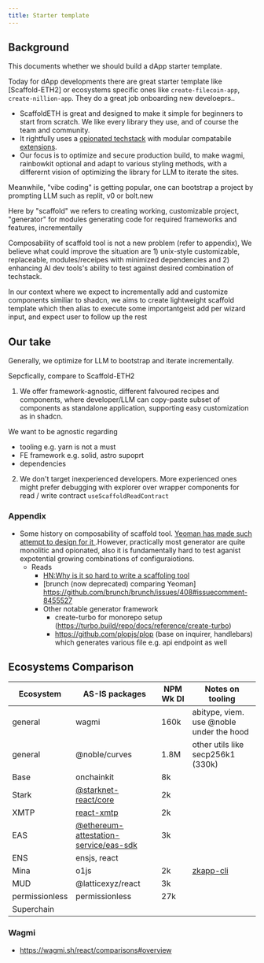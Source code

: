 ```yaml
---
title: Starter template
---
```


## Background


This documents whether we should build a dApp starter template. 

Today for dApp developments there are great starter template like [Scaffold-ETH2] or ecosystems specific ones like `create-filecoin-app`, `create-nillion-app`. They do a great job onboarding new develoeprs.. 


- ScaffoldETH is great and designed to make it simple for beginners to start from scratch. We like every library they use, and of course the team and community. 
- It rightfully uses a [opionated techstack](https://docs.scaffoldeth.io/#scaffold-eth-2-tech-stack) with modular compatabile [extensions](https://docs.scaffoldeth.io/extensions/). 
- Our focus is to optimize and secure production build, to make wagmi, rainbowkit optional and adapt to various styling methods, with a differernt vision of optimizing the library for LLM to iterate the sites.



Meanwhile, "vibe coding" is getting popular, one can bootstrap a project by prompting LLM such as replit, v0 or bolt.new


Here by "scaffold" we refers to creating working, customizable project, "generator" for modules generating code for required frameworks and features, incrementally

Composability of scaffold tool is not a new problem (refer to appendix), 
We believe what could improve the situation are 1) unix-style customizable, replaceable, modules/receipes with minimized dependencies and 2) enhancing AI dev tools's ability to test against desired combination of techstack.

In our context where we expect to incrementally add and customize components similiar to shadcn, we aims to create lightweight scaffold template which then alias to execute some importantgeist add <component>  per wizard input, and expect user to follow up the rest 


## Our take

Generally, we optimize for LLM to bootstrap and iterate incrementally. 

Sepcfically, compare to Scaffold-ETH2

1. We offer framework-agnostic, different falvoured recipes and components, where developer/LLM can copy-paste subset of components as standalone application, supporting easy customization as in shadcn. 

We want to be agnostic regarding 
- tooling e.g. yarn is not a must
- FE framework e.g. solid, astro supoprt
- dependencies

2. We don't target inexperienced developers.  More experienced ones might prefer debugging with explorer over wrapper components for read / write contract `useScaffoldReadContract`


### Appendix

- Some history on composability of scaffold tool. 
[Yeoman has made such attempt to design for it ](https://yeoman.io/authoring/composability).However, practically most generator are quite monolitic and opionated, also it is fundamentally hard to test aganist expotential growing combinations of configuraiotions. 
  - Reads
    - [HN:Why is it so hard to write a scaffoling tool](https://news.ycombinator.com/item?id=33079544)
    - [brunch (now deprecated) comparing Yeoman] https://github.com/brunch/brunch/issues/408#issuecomment-8455527
    - Other notable generator framework
      - create-turbo for monorepo setup (https://turbo.build/repo/docs/reference/create-turbo)
      - https://github.com/plopjs/plop (base on inquirer, handlebars) which generates various file e.g. api endpoint as well




## Ecosystems Comparison


| Ecosystem      | AS-IS packages                                                                                                                                                  | NPM Wk Dl | Notes on tooling                                                                |
| -------------- | --------------------------------------------------------------------------------------------------------------------------------------------------------------- | --------- | ------------------------------------------------------------------------------- |
| general        | wagmi                                                                                                                                                           | 160k      | abitype, viem. use @noble under the hood                                        |
| general        | @noble/curves                                                                                                                                                   | 1.8M      | other utils like secp256k1  (330k)                                              |
| Base           | onchainkit                                                                                                                                                      | 8k        |                                                                                 |
| Stark          | [@starknet-react/core](https://www.npmjs.com/package/@starknet-react/core)                                                                                      | 2k        |                                                                                 |
| XMTP           | [react-xmtp](https://www.google.com/search?q=xmtp-react&oq=xmtp-react&gs_lcrp=EgZjaHJvbWUyBggAEEUYOTIGCAEQLhhA0gEIMTY5N2owajGoAgCwAgA&sourceid=chrome&ie=UTF-8) | 2k        |                                                                                 |
| EAS            | [@ethereum-attestation-service/eas-sdk](https://www.npmjs.com/package/@ethereum-attestation-service/eas-sdk)                                                                                  | 3k        |                                                                                 |
| ENS            | ensjs, react                                                                                                                                                    |           |                                                                                 |
| Mina           | o1js                                                                                                                                                            | 2k        | [zkapp-cli](https://docs.minaprotocol.com/zkapps/tutorials/zkapp-ui-with-react) |
| MUD            | @latticexyz/react                                                                                                                                               | 3k        |                                                                                 |
| permissionless | permissionless                                                                                                                                                  | 27k       |                                                                                 |
| Superchain     |                                                                                                                                                                 |           |                                                                                 |


### Wagmi
- https://wagmi.sh/react/comparisons#overview
